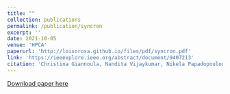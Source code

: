```yaml
---
title: ""
collection: publications
permalink: /publication/syncron
excerpt: ''
date: 2021-10-05
venue: 'HPCA'
paperurl: 'http://loisorosa.github.io/files/pdf/syncron.pdf'
link: 'https://ieeexplore.ieee.org/abstract/document/9407213'
citation: 'Christina Giannoula, Nandita Vijaykumar, Nikela Papadopoulou, Vasileios Karakostas, Ivan Fernandez, Juan Gomez-Luna,  <u>Lois Orosa</u>, Nectarios Koziris, Georgios Goumas and Onur Mutlu. <b>"SynCron: Efficient Synchronization Support for Near-Data-Processing Architectures."</b> In 2021 IEEE international Symphosium on High-Performance Computer Architecture (HPCA), 2021.'
---
```

[Download paper here](http://loisorosa.github.io/files/pdf/syncron.pdf)

